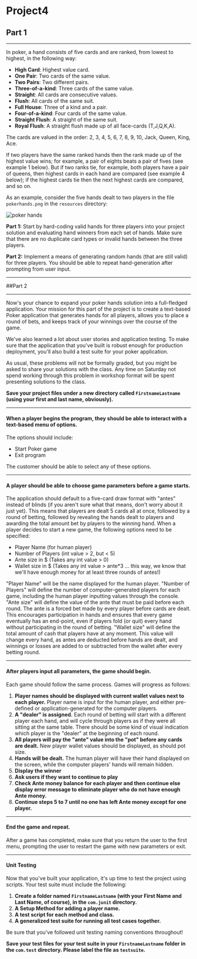 # Project4
## Part 1

---------------

In poker, a hand consists of five cards and are ranked, from lowest to highest, in the following way:

+ **High Card**: Highest value card.
+ **One Pair**: Two cards of the same value.
+ **Two Pairs**: Two different pairs.
+ **Three-of-a-kind**: Three cards of the same value.
+ **Straight**: All cards are consecutive values.
+ **Flush**: All cards of the same suit.
+ **Full House**: Three of a kind and a pair.
+ **Four-of-a-kind**: Four cards of the same value.
+ **Straight Flush**: A straight of the same suit.
+ **Royal Flush**: A straight flush made up of all face-cards (T,J,Q,K,A).

The cards are valued in the order:
2, 3, 4, 5, 6, 7, 8, 9, 10, Jack, Queen, King, Ace.

If two players have the same ranked hands then the rank made up of the highest value wins; for example, a pair of eights beats a pair of fives (see example 1 below). But if two ranks tie, for example, both players have a pair of queens, then highest cards in each hand are compared (see example 4 below); if the highest cards tie then the next highest cards are compared, and so on.

As an example, consider the five hands dealt to two players in the file `pokerhands.png` in the `resources` directory:


![poker hands](https://raw.githubusercontent.com/Claim-Academy/Project1-Java022815/master/src/resources/pokerhands.png)


**Part 1:** Start by hard-coding valid hands for three players into your project solution and evaluating hand winners from each set of hands. Make sure that there are no duplicate card types or invalid hands between the three players.

**Part 2:** Implement a means of generating random hands (that are still valid) for three players. You should be able to repeat hand-generation after prompting from user input. 

-----------------------

##Part 2

---------------------

Now's your chance to expand your poker hands solution into a full-fledged application. Your mission for this part of the project is to create a text-based Poker application that generates hands for all players, allows you to place a round of bets, and keeps track of your winnings over the course of the game.

We've also learned a lot about user stories and application testing. To make sure that the application that you've built is robust enough for production deployment, you'll also build a test suite for your poker application.

As usual, these problems will not be formally graded, but you might be asked to share your solutions with the class. Any time on Saturday not spend working through this problem in workshop format will be spent presenting solutions to the class.

**Save your project files under a new directory called `FirstnameLastname` (using your first and last name, obviously).**


-------------

#### When a player begins the program, they should be able to interact with a text-based menu of options.

The options should include:

- Start Poker game
- Exit program

The customer should be able to select any of these options.

-------------

#### A player should be able to choose game parameters before a game starts.

The application should default to a five-card draw format with "antes" instead of blinds (if you aren't sure what that means, don't worry about it just yet). This means that players are dealt 5 cards all at once, followed by a round of betting, followed by revealing the hands dealt to players and awarding the total amount bet by players to the winning hand. When a player decides to start a new game, the following options need to be specified:

- Player Name (for human player)
- Number of Players (int value > 2, but < 5)
- Ante size in $ (Takes any int value > 0)
- Wallet size in $ (Takes any int value > ante*3 ... this way, we know that we'll have enough money for at least three rounds of antes!)

"Player Name" will be the name displayed for the human player.
"Number of Players" will define the number of computer-generated players for each game, including the human player inputting values through the console.
"Ante size" will define the value of the ante that must be paid before each round. The ante is a forced bet made by every player before cards are dealt. This encourages participation in hands and ensures that every game eventually has an end-point, even if players fold (or quit) every hand without participating in the round of betting.
"Wallet size" will define the total amount of cash that players have at any moment. This value will change every hand, as antes are deducted before hands are dealt, and winnings or losses are added to or subtracted from the wallet after every betting round.

-------------

#### After players input all parameters, the game should begin.

Each game should follow the same process. Games will progress as follows:

1. **Player names should be displayed with current wallet values next to each player.** Player name is input for the human player, and either pre-defined or application-generated for the computer players.
2. **A "dealer" is assigned.** Each round of betting will start with a different player each hand, and will cycle through players as if they were all sitting at the same table. There should be some kind of visual indication which player is the "dealer" at the beginning of each round.
3. **All players will pay the "ante" value into the "pot" before any cards are dealt.** New player wallet values should be displayed, as should pot size.
4. **Hands will be dealt.** The human player will have their hand displayed on the screen, while the computer players' hands will remain hidden.
5. **Display the winner**
6. **Ask users if they want to continue to play**
7. **Check Ante money balance for each player and then continue else display error message to eliminate player who do not have enough Ante money.**
8. **Continue steps 5 to 7 until no one has left Ante money except for one player.**

-------------

#### End the game and repeat.

After a game has completed, make sure that you return the user to the first menu, prompting the user to restart the game with new parameters or exit.


-------------

#### Unit Testing

Now that you've built your application, it's up time to test the project using scripts. Your test suite must include the following:

1. **Create a folder named `FirstnameLastname` (with your First Name and Last Name, of course), in the `com.junit` directory.**
2. **A Setup Method for adding a player name.**
3. **A test script for each method and class.**
4. **A generalized test suite for running all test cases together.**

Be sure that you've followed unit testing naming conventions throughout!

**Save your test files for your test suite in your `FirstnameLastname` folder in the `com.test` directory. Please label the file as `testsuite`.**



